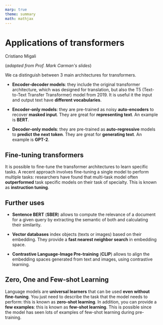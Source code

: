 ```yaml
---
marp: true
theme: summary
math: mathjax
---
```

# Applications of transformers

<div class="author">

Cristiano Migali

</div>

<div class="centered-definition-expression">

(_adapted from Prof. Mark Carman's slides_)

</div>

We ca distinguish between 3 main architectures for transformers.
- **Encoder-decoder models**: they include the original transformer architecture, which was designed for translation, but also the T5 (Text-to-Text Transfer Transformer) model from 2019. It is useful it the input and output text have **different vocabularies**.

- **Encoder-only models**: they are pre-trained as noisy **auto-encoders** to recover **masked input**. They are great for **representing text**. An example is **BERT**.

- **Decoder-only models**: they are pre-trained as **auto-regressive** models to **predict the next token**. They are great for **generating text**. An example is **GPT-2**.

## Fine-tuning transformers

It is possible to fine-tune the transformer architectures to learn specific tasks.
A recent approach involves fine-tuning a single model to perform multiple tasks: researchers have found that multi-task model often **outperformed** task specific models on their task of specialty. This is known as **instruction tuning**.

## Further uses

- **Sentence BERT** (**SBER**) allows to compute the relevance of a document for a given query by extracting the semantic of both and calculating their similarity.

- **Vector databases** index objects (texts or images) based on their embedding. They provide a **fast nearest neighbor search** in embedding space.

- **Contrastive Language-Image Pre-training** (**CLIP**) allows to align the embedding spaces generated from text and images, using contrastive learning.

## Zero, One and Few-shot Learning

Language models are **universal learners** that can be used **even without fine-tuning**. You just need to describe the task that the model needs to perform: this is known as **zero-shot learning**. In addition, you can provide a **few examples**: this is known as **few-shot learning**.
This is possible since the model has seen lots of examples of few-shot learning during pre-training.
